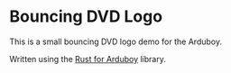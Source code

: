 # Bouncing DVD Logo

This is a small bouncing DVD logo demo for the Arduboy. 

Written using the [Rust for Arduboy](https://github.com/ZennDev1337/Rust-for-Arduboy) library.